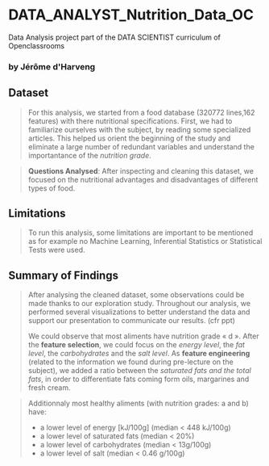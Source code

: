 # DATA_ANALYST_Nutrition_Data_OC
Data Analysis project part of the DATA SCIENTIST curriculum of Openclassrooms

### by Jérôme d'Harveng


## Dataset

> For this analysis, we started from a food database (320772 lines,162 features) with there nutritional specifications.
> First, we had to familiarize ourselves with the subject, by reading some specialized articles. 
> This helped us orient the beginning of the study and eliminate a large number of redundant variables and understand
> the importantance of the _nutrition grade_.

> **Questions Analysed**: After inspecting and cleaning this dataset, we focused on the nutritional advantages and disadvantages of different types of food.

## Limitations
> To run this analysis, some limitations are important to be mentioned as for example no Machine
Learning, Inferential Statistics or Statistical Tests were used.


## Summary of Findings

> After analysing the cleaned dataset, some observations could be made thanks to our exploration study.
> Throughout our analysis, we performed several visualizations to better understand the data and support our presentation to communicate our results. (cfr ppt)
>
> We could observe that most aliments have nutrition grade « d ». After the **feature
> selection**, we could focus on the _energy level_, the _fat level_, the _carbohydrates_ and the _salt level_. As **feature  engineering** (related to the information we found during pre-lecture on the subject), we added a ratio between the _saturated fats and the total fats_, in order to differentiate fats coming form oils, margarines and fresh cream.

>Additionnaly  most healthy aliments (with nutrition grades: a and b) have:
>- a lower level of energy [kJ/100g] (median < 448 kJ/100g)
>- a lower level of saturated fats (median < 20%)
>- a lower level of carbohydrates (median < 13g/100g)
>- a lower level of salt (median < 0.46 g/100g)
